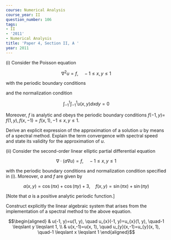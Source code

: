 ```yaml
---
course: Numerical Analysis
course_year: II
question_number: 106
tags:
- II
- '2011'
- Numerical Analysis
title: 'Paper 4, Section II, A '
year: 2011
---
```




(i) Consider the Poisson equation

$$\nabla^{2} u=f, \quad-1 \leqslant x, y \leqslant 1$$

with the periodic boundary conditions

and the normalization condition

$$\int_{-1}^{1} \int_{-1}^{1} u(x, y) d x d y=0$$

Moreover, $f$ is analytic and obeys the periodic boundary conditions $f(-1, y)=$ $f(1, y), f(x,-1)=f(x, 1),-1 \leqslant x, y \leqslant 1 .$

Derive an explicit expression of the approximation of a solution $u$ by means of a spectral method. Explain the term convergence with spectral speed and state its validity for the approximation of $u$.

(ii) Consider the second-order linear elliptic partial differential equation

$$\nabla \cdot(a \nabla u)=f, \quad-1 \leqslant x, y \leqslant 1$$

with the periodic boundary conditions and normalization condition specified in (i). Moreover, $a$ and $f$ are given by

$$a(x, y)=\cos (\pi x)+\cos (\pi y)+3, \quad f(x, y)=\sin (\pi x)+\sin (\pi y)$$

[Note that $a$ is a positive analytic periodic function.]

Construct explicitly the linear algebraic system that arises from the implementation of a spectral method to the above equation.

$$\begin{aligned}
& u(-1, y)=u(1, y), \quad u_{x}(-1, y)=u_{x}(1, y), \quad-1 \leqslant y \leqslant 1, \\
& u(x,-1)=u(x, 1), \quad u_{y}(x,-1)=u_{y}(x, 1), \quad-1 \leqslant x \leqslant 1 
\end{aligned}$$